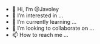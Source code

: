 - 👋 Hi, I’m @Javoley
- 👀 I’m interested in ...
- 🌱 I’m currently learning ...
- 💞️ I’m looking to collaborate on ...
- 📫 How to reach me ...

<!---
Javoley/Javoley is a ✨ special ✨ repository because its `README.md` (this file) appears on your GitHub profile.
You can click the Preview link to take a look at your changes.
--->
